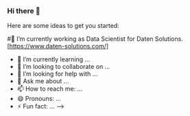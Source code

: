 ### Hi there 👋



Here are some ideas to get you started:

#🔭 I’m currently working as Data Scientist for Daten Solutions.[https://www.daten-solutions.com/]

- 🌱 I’m currently learning ...
- 👯 I’m looking to collaborate on ...
- 🤔 I’m looking for help with ...
- 💬 Ask me about ...
- 📫 How to reach me: ...
- 😄 Pronouns: ...
- ⚡ Fun fact: ...
-->
